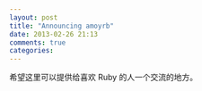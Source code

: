 ```yaml
---
layout: post
title: "Announcing amoyrb"
date: 2013-02-26 21:13
comments: true
categories: 
---
```


希望这里可以提供给喜欢 Ruby 的人一个交流的地方。

